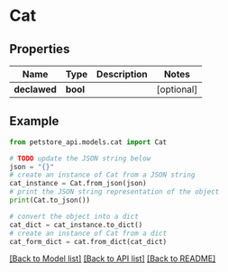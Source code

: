 # Cat


## Properties

Name | Type | Description | Notes
------------ | ------------- | ------------- | -------------
**declawed** | **bool** |  | [optional] 

## Example

```python
from petstore_api.models.cat import Cat

# TODO update the JSON string below
json = "{}"
# create an instance of Cat from a JSON string
cat_instance = Cat.from_json(json)
# print the JSON string representation of the object
print(Cat.to_json())

# convert the object into a dict
cat_dict = cat_instance.to_dict()
# create an instance of Cat from a dict
cat_form_dict = cat.from_dict(cat_dict)
```
[[Back to Model list]](../README.md#documentation-for-models) [[Back to API list]](../README.md#documentation-for-api-endpoints) [[Back to README]](../README.md)


